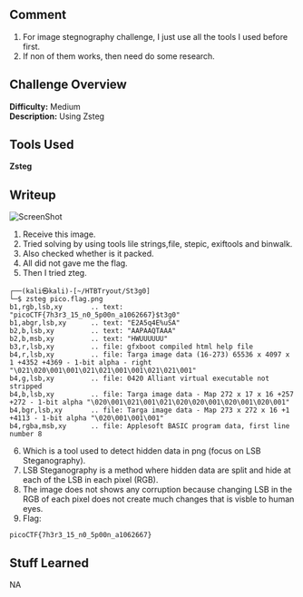 ## Comment  
1. For image stegnography challenge, I just use all the tools I used before first.  
2. If non of them works, then need do some research.  

## Challenge Overview  
**Difficulty:** Medium  
**Description:** Using Zsteg
## Tools Used  
**Zsteg**

## Writeup  
![ScreenShot](https://imgur.com/dQAptDT.png)    
1. Receive this image.  
2. Tried solving by using tools lile strings,file, stepic, exiftools and binwalk.  
3. Also checked whether is it packed.  
4. All did not gave me the flag.  
5. Then I tried zteg.
```
┌──(kali㉿kali)-[~/HTBTryout/St3g0]
└─$ zsteg pico.flag.png 
b1,rgb,lsb,xy       .. text: "picoCTF{7h3r3_15_n0_5p00n_a1062667}$t3g0"
b1,abgr,lsb,xy      .. text: "E2A5q4E%uSA"
b2,b,lsb,xy         .. text: "AAPAAQTAAA"
b2,b,msb,xy         .. text: "HWUUUUUU"
b3,r,lsb,xy         .. file: gfxboot compiled html help file
b4,r,lsb,xy         .. file: Targa image data (16-273) 65536 x 4097 x 1 +4352 +4369 - 1-bit alpha - right "\021\020\001\001\021\021\001\001\021\021\001"
b4,g,lsb,xy         .. file: 0420 Alliant virtual executable not stripped
b4,b,lsb,xy         .. file: Targa image data - Map 272 x 17 x 16 +257 +272 - 1-bit alpha "\020\001\021\001\021\020\020\001\020\001\020\001"
b4,bgr,lsb,xy       .. file: Targa image data - Map 273 x 272 x 16 +1 +4113 - 1-bit alpha "\020\001\001\001"
b4,rgba,msb,xy      .. file: Applesoft BASIC program data, first line number 8
```
6. Which is a tool used to detect hidden data in png (focus on LSB Steganography).  
7. LSB Steganography is a method where hidden data are split and hide at each of the LSB in each pixel (RGB).  
8. The image does not shows any corruption because changing LSB in the RGB of each pixel does not create much changes that is visble to human eyes.  
9. Flag:
```
picoCTF{7h3r3_15_n0_5p00n_a1062667}
```

## Stuff Learned  
NA


